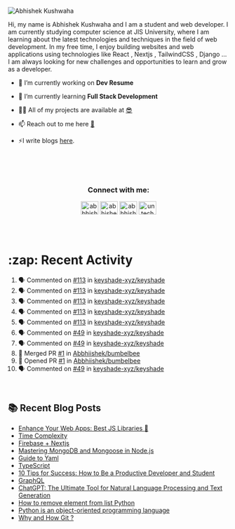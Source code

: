 <!-- <img src="./profileheader.png"> -->

![Abhishek Kushwaha](https://wiidgets.vercel.app/api/banner?title=Abhishek%20Kushwaha&bio=Code%20|%20Community%20|%20Music&twitter=abbhishekstwt)

<!-- <h1 align="center"> <img src="https://c.tenor.com/HO7EBVsu04oAAAAi/pikachu-pokemon.gif" width="50"> I'm Abhishek Kushwaha <img src="https://cdn.discordapp.com/emojis/852778687958482944.gif?v=1" width="50"></h1>
<p align="center">
  <img src="https://readme-typing-svg.herokuapp.com?color=00FFFF&width=380&height=45&lines=UG+at+JIS+UNIVERSITY;GDSC+Lead+22;Discord+Bot+Developer;Full+Stack+Developer;Open-Source+Enthusiast;Nice+To+Meet+You+...;&center=true">
  </p>




 -->
Hi, my name is Abhishek Kushwaha and I am a student and web developer.
I am currently studying computer science at JIS University, where I am learning about the latest technologies and techniques in the field of web development.
In my free time, I enjoy building websites and web applications using technologies like React , Nextjs , TailwindCSS , Django ... I am always looking for new challenges and opportunities to learn and grow as a developer.


- 🔭 I’m currently working on **Dev Resume**

- 🌱 I’m currently learning **Full Stack Development**

- 👨‍💻 All of my projects are available at [😎](https://github.com/Abbhiishek)

- 📫 Reach out to me here **[📧](abhishekkushwaha1479@gmail.com)**

- ⚡I write blogs [here](https://dev.to/abbhiishek).

<br>
<br>
<br>

<h3  align="center">Connect with me:</h3>
<p  align="center">
<a href="https://twitter.com/abbhishek_k" target="blank"><img align="center" src="https://raw.githubusercontent.com/rahuldkjain/github-profile-readme-generator/master/src/images/icons/Social/twitter.svg" alt="abbhishek_k" height="30" width="40" /></a>
<a href="https://linkedin.com/in/abhishek-kushwaha-653a74213/" target="blank"><img align="center" src="https://raw.githubusercontent.com/rahuldkjain/github-profile-readme-generator/master/src/images/icons/Social/linked-in-alt.svg" alt="abhishek-kushwaha-653a74213/" height="30" width="40" /></a>
<a href="https://instagram.com/abbhishek_k" target="blank"><img align="center" src="https://raw.githubusercontent.com/rahuldkjain/github-profile-readme-generator/master/src/images/icons/Social/instagram.svg" alt="abbhishek_k" height="30" width="40" /></a>
<a href="https://www.youtube.com/c/UCDV_cwac9byivL5hvpU9mHQ" target="blank"><img align="center" src="https://raw.githubusercontent.com/rahuldkjain/github-profile-readme-generator/master/src/images/icons/Social/youtube.svg" alt="untechnicaltech" height="30" width="40" /></a>

</p>
<br>
<br>
<h1>:zap: Recent Activity</h1>

<!--START_SECTION:activity-->
1. 🗣 Commented on [#113](https://github.com/keyshade-xyz/keyshade/issues/113#issuecomment-1955994389) in [keyshade-xyz/keyshade](https://github.com/keyshade-xyz/keyshade)
2. 🗣 Commented on [#113](https://github.com/keyshade-xyz/keyshade/issues/113#issuecomment-1954250195) in [keyshade-xyz/keyshade](https://github.com/keyshade-xyz/keyshade)
3. 🗣 Commented on [#113](https://github.com/keyshade-xyz/keyshade/issues/113#issuecomment-1949744245) in [keyshade-xyz/keyshade](https://github.com/keyshade-xyz/keyshade)
4. 🗣 Commented on [#113](https://github.com/keyshade-xyz/keyshade/issues/113#issuecomment-1949702550) in [keyshade-xyz/keyshade](https://github.com/keyshade-xyz/keyshade)
5. 🗣 Commented on [#113](https://github.com/keyshade-xyz/keyshade/issues/113#issuecomment-1948385966) in [keyshade-xyz/keyshade](https://github.com/keyshade-xyz/keyshade)
6. 🗣 Commented on [#49](https://github.com/keyshade-xyz/keyshade/pull/49#issuecomment-1873626941) in [keyshade-xyz/keyshade](https://github.com/keyshade-xyz/keyshade)
7. 🗣 Commented on [#49](https://github.com/keyshade-xyz/keyshade/pull/49#issuecomment-1873587987) in [keyshade-xyz/keyshade](https://github.com/keyshade-xyz/keyshade)
8. 🎉 Merged PR [#1](https://github.com/Abbhiishek/bumbelbee/pull/1) in [Abbhiishek/bumbelbee](https://github.com/Abbhiishek/bumbelbee)
9. 💪 Opened PR [#1](https://github.com/Abbhiishek/bumbelbee/pull/1) in [Abbhiishek/bumbelbee](https://github.com/Abbhiishek/bumbelbee)
10. 🗣 Commented on [#49](https://github.com/keyshade-xyz/keyshade/pull/49#issuecomment-1872786848) in [keyshade-xyz/keyshade](https://github.com/keyshade-xyz/keyshade)
<!--END_SECTION:activity-->

<br>

  
## :books: Recent Blog Posts

<!-- BLOG-POST-LIST:START -->
- [Enhance Your Web Apps: Best JS Libraries 🔧](https://dev.to/abbhiishek/enhance-your-web-apps-best-js-libraries-1a3f)
- [Time Complexity](https://dev.to/abbhiishek/time-complexity-41a1)
- [Firebase + Nextjs](https://dev.to/abbhiishek/firebase-nextjs-511a)
- [Mastering MongoDB and Mongoose in Node.js](https://dev.to/abbhiishek/mastering-mongodb-and-mongoose-in-nodejs-1be5)
- [Guide to Yaml](https://dev.to/abbhiishek/guide-to-yaml-339b)
- [TypeScript](https://dev.to/abbhiishek/typescript-3abm)
- [10 Tips for Success: How to Be a Productive Developer and Student](https://dev.to/abbhiishek/10-tips-for-success-how-to-be-a-productive-developer-and-student-440f)
- [GraphQL](https://dev.to/abbhiishek/graphql-2hc2)
- [ChatGPT: The Ultimate Tool for Natural Language Processing and Text Generation](https://dev.to/abbhiishek/chatgpt-the-ultimate-tool-for-natural-language-processing-and-text-generation-40ag)
- [How to remove element from list Python](https://dev.to/abbhiishek/how-to-remove-element-from-list-python-22d6)
- [Python is an object-oriented programming language](https://dev.to/abbhiishek/python-an-object-oriented-programming-language-2ob8)
- [Why and How Git ?](https://dev.to/abbhiishek/why-and-how-git--25cl)
<!-- BLOG-POST-LIST:END -->
